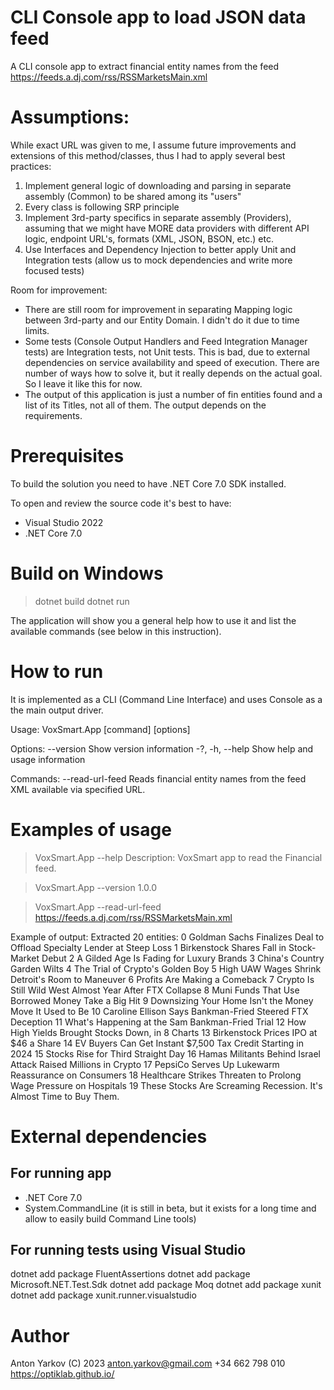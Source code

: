 # CLI Console app to load JSON data feed

A CLI console app to extract financial entity names from the feed https://feeds.a.dj.com/rss/RSSMarketsMain.xml

# Assumptions:

While exact URL was given to me, I assume future improvements and extensions of this method/classes, thus I had to apply several best practices:
1. Implement general logic of downloading and parsing in separate assembly (Common) to be shared among its "users"
2. Every class is following SRP principle
3. Implement 3rd-party specifics in separate assembly (Providers), assuming that we might have MORE data providers with different API logic, endpoint URL's, formats (XML, JSON, BSON, etc.) etc.
4. Use Interfaces and Dependency Injection to better apply Unit and Integration tests (allow us to mock dependencies and write more focused tests)

Room for improvement:
- There are still room for improvement in separating Mapping logic between 3rd-party and our Entity Domain. I didn't do it due to time limits.
- Some tests (Console Output Handlers and Feed Integration Manager tests) are Integration tests, not Unit tests.
  This is bad, due to external dependencies on service availability and speed of execution. There are number of ways how to solve it, but it really depends on the actual goal. So I leave it like this for now.
- The output of this application is just a number of fin entities found and a list of its Titles, not all of them. The output depends on the requirements.

# Prerequisites

To build the solution you need to have .NET Core 7.0 SDK installed.

To open and review the source code it's best to have:
- Visual Studio 2022
- .NET Core 7.0

# Build on Windows

>dotnet build
>dotnet run

The application will show you a general help how to use it and list the available commands (see below in this instruction).

# How to run

It is implemented as a CLI (Command Line Interface) and uses Console as a the main output driver.

Usage:
  VoxSmart.App [command] [options]

Options:
  --version       Show version information
  -?, -h, --help  Show help and usage information

Commands:
  --read-url-feed <url>     Reads financial entity names from the feed XML available via specified URL.
  
# Examples of usage

>VoxSmart.App --help
Description:
  VoxSmart app to read the Financial feed.

>VoxSmart.App --version
1.0.0

>VoxSmart.App --read-url-feed https://feeds.a.dj.com/rss/RSSMarketsMain.xml

Example of output:
Extracted 20 entities:
0 Goldman Sachs Finalizes Deal to Offload Specialty Lender at Steep Loss
1 Birkenstock Shares Fall in Stock-Market Debut
2 A Gilded Age Is Fading for Luxury Brands
3 China's Country Garden Wilts
4 The Trial of Crypto's Golden Boy
5 High UAW Wages Shrink Detroit's Room to Maneuver
6 Profits Are Making a Comeback
7 Crypto Is Still Wild West Almost Year After FTX Collapse
8 Muni Funds That Use Borrowed Money Take a Big Hit
9 Downsizing Your Home Isn't the Money Move It Used to Be
10 Caroline Ellison Says Bankman-Fried Steered FTX Deception
11 What's Happening at the Sam Bankman-Fried Trial
12 How High Yields Brought Stocks Down, in 8 Charts
13 Birkenstock Prices IPO at $46 a Share
14 EV Buyers Can Get Instant $7,500 Tax Credit Starting in 2024
15 Stocks Rise for Third Straight Day
16 Hamas Militants Behind Israel Attack Raised Millions in Crypto
17 PepsiCo Serves Up Lukewarm Reassurance on Consumers
18 Healthcare Strikes Threaten to Prolong Wage Pressure on Hospitals
19 These Stocks Are Screaming Recession. It's Almost Time to Buy Them.

# External dependencies

## For running app

- .NET Core 7.0
- System.CommandLine (it is still in beta, but it exists for a long time and allow to easily build Command Line tools)

## For running tests using Visual Studio

dotnet add package FluentAssertions
dotnet add package Microsoft.NET.Test.Sdk
dotnet add package Moq
dotnet add package xunit
dotnet add package xunit.runner.visualstudio

# Author

Anton Yarkov (C) 2023
anton.yarkov@gmail.com
+34 662 798 010
https://optiklab.github.io/
